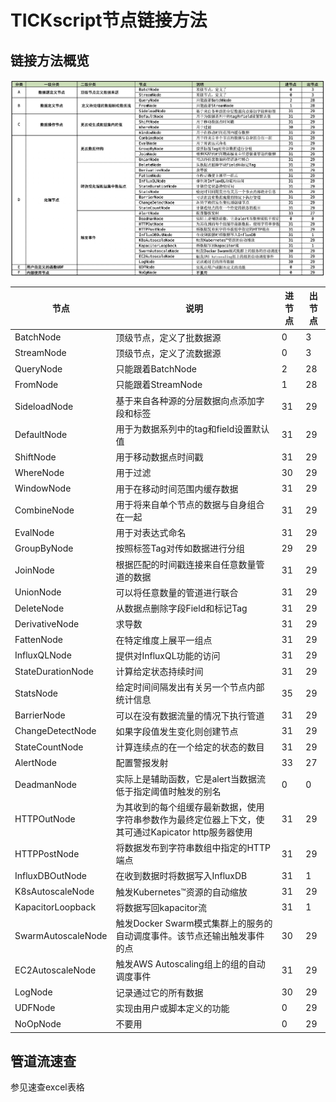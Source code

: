 # TICKscript节点链接方法

##  链接方法概览

![](pic/dag_04.jpg)

| 节点               | 说明                                                         | 进节点 | 出节点 |
| ------------------ | ------------------------------------------------------------ | ------ | ------ |
| BatchNode          | 顶级节点，定义了批数据源                                     | 0      | 3      |
| StreamNode         | 顶级节点，定义了流数据源                                     | 0      | 3      |
| QueryNode          | 只能跟着BatchNode                                            | 2      | 28     |
| FromNode           | 只能跟着StreamNode                                           | 1      | 28     |
| SideloadNode       | 基于来自各种源的分层数据向点添加字段和标签                   | 31     | 29     |
| DefaultNode        | 用于为数据系列中的tag和field设置默认值                       | 31     | 29     |
| ShiftNode          | 用于移动数据点时间戳                                         | 31     | 29     |
| WhereNode          | 用于过滤                                                     | 30     | 29     |
| WindowNode         | 用于在移动时间范围内缓存数据                                 | 31     | 29     |
| CombineNode        | 用于将来自单个节点的数据与自身组合在一起                     | 31     | 29     |
| EvalNode           | 用于对表达式命名                                             | 31     | 29     |
| GroupByNode        | 按照标签Tag对传如数据进行分组                                | 29     | 29     |
| JoinNode           | 根据匹配的时间戳连接来自任意数量管道的数据                   | 31     | 29     |
| UnionNode          | 可以将任意数量的管道进行联合                                 | 31     | 29     |
| DeleteNode         | 从数据点删除字段Field和标记Tag                               | 31     | 29     |
| DerivativeNode     | 求导数                                                       | 31     | 29     |
| FattenNode         | 在特定维度上展平一组点                                       | 31     | 29     |
| InfluxQLNode       | 提供对InfluxQL功能的访问                                     | 31     | 29     |
| StateDurationNode  | 计算给定状态持续时间                                         | 31     | 29     |
| StatsNode          | 给定时间间隔发出有关另一个节点内部统计信息                   | 35     | 29     |
| BarrierNode        | 可以在没有数据流量的情况下执行管道                           | 31     | 29     |
| ChangeDetectNode   | 如果字段值发生变化则创建节点                                 | 31     | 29     |
| StateCountNode     | 计算连续点的在一个给定的状态的数目                           | 31     | 29     |
| AlertNode          | 配置警报发射                                                 | 33     | 27     |
| DeadmanNode        | 实际上是辅助函数，它是alert当数据流低于指定阈值时触发的别名  | 0      | 0      |
| HTTPOutNode        | 为其收到的每个组缓存最新数据，使用字符串参数作为最终定位器上下文，使其可通过Kapicator http服务器使用 | 31     | 29     |
| HTTPPostNode       | 将数据发布到字符串数组中指定的HTTP端点                       | 31     | 29     |
| InfluxDBOutNode    | 在收到数据时将数据写入InfluxDB                               | 31     | 1      |
| K8sAutoscaleNode   | 触发Kubernetes™资源的自动缩放                                | 31     | 29     |
| KapacitorLoopback  | 将数据写回kapacitor流                                        | 31     | 1      |
| SwarmAutoscaleNode | 触发Docker Swarm模式集群上的服务的自动调度事件。该节点还输出触发事件的点 | 30     | 29     |
| EC2AutoscaleNode   | 触发AWS Autoscaling组上的组的自动调度事件                    | 31     | 29     |
| LogNode            | 记录通过它的所有数据                                         | 30     | 29     |
| UDFNode            | 实现由用户或脚本定义的功能                                   | 0      | 29     |
| NoOpNode           | 不要用                                                       | 0      | 29     |


## 管道流速查

参见速查excel表格
